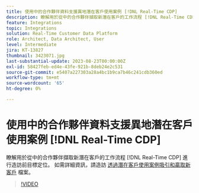 ```yaml
---
title: 使用中的合作夥伴資料支援異地潛在客戶使用案例 [!DNL Real-Time CDP]
description: 瞭解用於從中的合作夥伴擷取新潛在客戶的工作流程 [!DNL Real-Time CDP] 進行造訪前目標定位。 
feature: Integrations
topic: Integrations
solution: Real-Time Customer Data Platform
role: Architect, Data Architect, User
level: Intermediate
jira: KT-13827
thumbnail: 3423071.jpg
last-substantial-update: 2023-08-23T00:00:00Z
exl-id: 58427feb-ed4e-43fe-921b-8deb24e2c531
source-git-commit: e5407a227303a28a4bc1b9ca7b46c241cdb360ed
workflow-type: tm+mt
source-wordcount: '65'
ht-degree: 0%

---
```


# 使用中的合作夥伴資料支援異地潛在客戶使用案例 [!DNL Real-Time CDP]

瞭解用於從中的合作夥伴擷取新潛在客戶的工作流程 [!DNL Real-Time CDP] 進行造訪前目標定位。 如需詳細資訊，請造訪 [透過潛在客戶使用案例吸引和贏取新客戶](https://experienceleague.adobe.com/docs/experience-platform/rtcdp/use-cases/partner-data/prospecting.html) 檔案。

>[!VIDEO](https://video.tv.adobe.com/v/3423071/?learn=on)

